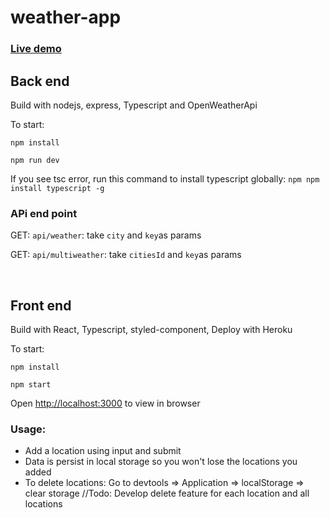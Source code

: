 # weather-app

### [Live demo](https://fathomless-savannah-87472.herokuapp.com/)


## Back end
Build with nodejs, express, Typescript and OpenWeatherApi

To start:

`npm install`

`npm run dev`

If you see tsc error, run this command to install typescript globally:
`npm npm install typescript -g`

### APi end point
GET: `api/weather`: take `city` and `key`as params

GET: `api/multiweather`: take `citiesId` and `key`as params 

<br/>

## Front end
Build with React, Typescript, styled-component, Deploy with Heroku

To start:

`npm install`

`npm start`

Open [http://localhost:3000](http://localhost:3000) to view in browser

### Usage:
- Add a location using input and submit
- Data is persist in local storage so you won't lose the locations you added
- To delete locations: Go to devtools => Application => localStorage => clear storage //Todo: Develop delete feature for each location and all locations





